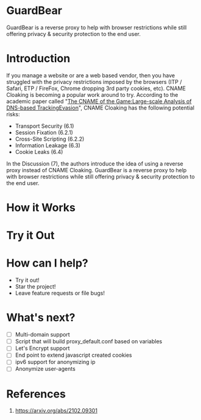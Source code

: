 # GuardBear

GuardBear is a reverse proxy to help with browser restrictions while still offering privacy & security protection to the end user.

# Introduction

If you manage a website or are a web based vendor, then you have struggled with the privacy restrictions imposed by the browsers (ITP / Safari, ETP / FireFox, Chrome dropping 3rd party cookies, etc). CNAME Cloaking is becoming a popular work around to try. According to the academic paper called "[The CNAME of the Game:Large-scale Analysis of DNS-based TrackingEvasion](https://arxiv.org/abs/2102.09301)", CNAME Cloaking has the following potential risks:

* Transport Security (6.1)
* Session Fixation (6.2.1)
* Cross-Site Scripting (6.2.2)
* Information Leakage (6.3)
* Cookie Leaks (6.4)

In the Discussion (7), the authors introduce the idea of using a reverse proxy instead of CNAME Cloaking. GuardBear is a reverse proxy to help with browser restrictions while still offering privacy & security protection to the end user.

# How it Works

# Try it Out

# How can I help?

* Try it out!
* Star the project!
* Leave feature requests or file bugs!

# What's next?

- [ ] Multi-domain support
- [ ] Script that will build proxy_default.conf based on variables
- [ ] Let's Encrypt support
- [ ] End point to extend javascript created cookies
- [ ] ipv6 support for anonymizing ip
- [ ] Anonymize user-agents

# References

1. https://arxiv.org/abs/2102.09301

